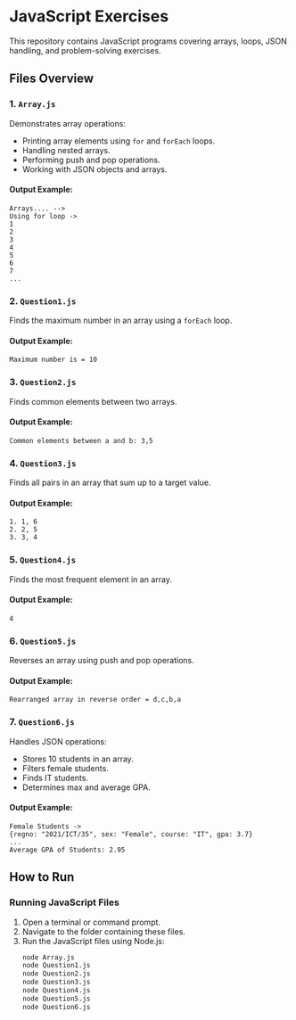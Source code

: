 # JavaScript Exercises

This repository contains JavaScript programs covering arrays, loops, JSON handling, and problem-solving exercises.

## Files Overview

### 1. `Array.js`
Demonstrates array operations:
- Printing array elements using `for` and `forEach` loops.
- Handling nested arrays.
- Performing push and pop operations.
- Working with JSON objects and arrays.

#### Output Example:
```
Arrays.... -->
Using for loop ->
1
2
3
4
5
6
7
...
```

### 2. `Question1.js`
Finds the maximum number in an array using a `forEach` loop.

#### Output Example:
```
Maximum number is = 10
```

### 3. `Question2.js`
Finds common elements between two arrays.

#### Output Example:
```
Common elements between a and b: 3,5
```

### 4. `Question3.js`
Finds all pairs in an array that sum up to a target value.

#### Output Example:
```
1. 1, 6
2. 2, 5
3. 3, 4
```

### 5. `Question4.js`
Finds the most frequent element in an array.

#### Output Example:
```
4
```

### 6. `Question5.js`
Reverses an array using push and pop operations.

#### Output Example:
```
Rearranged array in reverse order = d,c,b,a
```

### 7. `Question6.js`
Handles JSON operations:
- Stores 10 students in an array.
- Filters female students.
- Finds IT students.
- Determines max and average GPA.

#### Output Example:
```
Female Students ->
{regno: "2021/ICT/35", sex: "Female", course: "IT", gpa: 3.7}
...
Average GPA of Students: 2.95
```

## How to Run

### Running JavaScript Files
1. Open a terminal or command prompt.
2. Navigate to the folder containing these files.
3. Run the JavaScript files using Node.js:
   ```sh
   node Array.js
   node Question1.js
   node Question2.js
   node Question3.js
   node Question4.js
   node Question5.js
   node Question6.js
   ```
